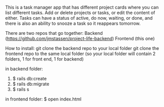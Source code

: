 
This is a task manager app that has different project cards where you can list different tasks. Add or delete projects or tasks, or edit the content of either.
Tasks can have a status of active, do now, waiting, or done, and there is also an ability to snooze a task so it reappears tomorrow.

There are two repos that go together:
Backend (https://github.com/jmstassen/project-life-backend)
Frontend (this one)

How to install:
git clone the backend repo to your local folder
git clone the frontend repo to the same local folder (so your local folder will contain 2 folders, 1 for front end, 1 for backend)

in backend folder:
 1. $ rails db:create
 2. $ rails db:migrate
 2. $ rails s

in frontend folder:
 $ open index.html
